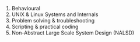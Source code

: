 1. Behavioural
2. UNIX & Linux Systems and Internals
3. Problem solving & troubleshooting
4. Scripting & practical coding
5. Non-Abstract Large Scale System Design (NALSD)